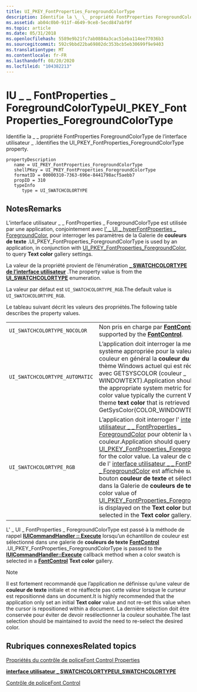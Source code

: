 ```yaml
---
title: UI_PKEY_FontProperties_ForegroundColorType
description: Identifie la \_ \_ propriété FontProperties ForegroundColorType de l’interface utilisateur \_ .
ms.assetid: ab04c0b0-911f-4649-9ce8-5ecd847abf9f
ms.topic: article
ms.date: 05/31/2018
ms.openlocfilehash: 5589e9b21fc7ab0884a3cac51eba114ee77036b3
ms.sourcegitcommit: 592c9bbd22ba69802dc353bcb5eb30699f9e9403
ms.translationtype: MT
ms.contentlocale: fr-FR
ms.lasthandoff: 08/20/2020
ms.locfileid: "104382213"
---
```

# <a name="ui_pkey_fontproperties_foregroundcolortype"></a><span data-ttu-id="3b970-103">IU \_ \_ FontProperties \_ ForegroundColorType</span><span class="sxs-lookup"><span data-stu-id="3b970-103">UI\_PKEY\_FontProperties\_ForegroundColorType</span></span>

<span data-ttu-id="3b970-104">Identifie la \_ \_ propriété FontProperties ForegroundColorType de l’interface utilisateur \_ .</span><span class="sxs-lookup"><span data-stu-id="3b970-104">Identifies the UI\_PKEY\_FontProperties\_ForegroundColorType property.</span></span>

```
propertyDescription
   name = UI_PKEY_FontProperties_ForegroundColorType
   shellPKey = UI_PKEY_FontProperties_ForegroundColorType
   formatID = 00000310-7363-696e-8441798acf5aebb7
   propID = 310
   typeInfo
      type = UI_SWATCHCOLORTYPE
```

## <a name="remarks"></a><span data-ttu-id="3b970-105">Notes</span><span class="sxs-lookup"><span data-stu-id="3b970-105">Remarks</span></span>

<span data-ttu-id="3b970-106">L’interface utilisateur \_ \_ FontProperties \_ ForegroundColorType est utilisée par une application, conjointement avec [l' \_ UI \_ hyperFontProperties \_ ForegroundColor](windowsribbon-reference-properties-uipkey-fontproperties-foregroundcolor.md), pour interroger les paramètres de la Galerie de **couleurs de texte** .</span><span class="sxs-lookup"><span data-stu-id="3b970-106">UI\_PKEY\_FontProperties\_ForegroundColorType is used by an application, in conjunction with [UI\_PKEY\_FontProperties\_ForegroundColor](windowsribbon-reference-properties-uipkey-fontproperties-foregroundcolor.md), to query **Text color** gallery settings.</span></span>

<span data-ttu-id="3b970-107">La valeur de la propriété provient de l’énumération [**\_ SWATCHCOLORTYPE de l’interface utilisateur**](/windows/desktop/api/uiribbon/ne-uiribbon-ui_swatchcolortype) .</span><span class="sxs-lookup"><span data-stu-id="3b970-107">The property value is from the [**UI\_SWATCHCOLORTYPE**](/windows/desktop/api/uiribbon/ne-uiribbon-ui_swatchcolortype) enumeration.</span></span>

<span data-ttu-id="3b970-108">La valeur par défaut est `UI_SWATCHCOLORTYPE_RGB`.</span><span class="sxs-lookup"><span data-stu-id="3b970-108">The default value is `UI_SWATCHCOLORTYPE_RGB`.</span></span>

<span data-ttu-id="3b970-109">Le tableau suivant décrit les valeurs des propriétés.</span><span class="sxs-lookup"><span data-stu-id="3b970-109">The following table describes the property values.</span></span>



|                                |                                                                                                                                                                                                                                                                                                                                                                                                                       |
|--------------------------------|-----------------------------------------------------------------------------------------------------------------------------------------------------------------------------------------------------------------------------------------------------------------------------------------------------------------------------------------------------------------------------------------------------------------------|
| `UI_SWATCHCOLORTYPE_NOCOLOR`   | <span data-ttu-id="3b970-110">Non pris en charge par [**FontControl**](windowsribbon-element-fontcontrol.md).</span><span class="sxs-lookup"><span data-stu-id="3b970-110">Not supported by the [**FontControl**](windowsribbon-element-fontcontrol.md).</span></span>                                                                                                                                                                                                                                                                                                                                        |
| `UI_SWATCHCOLORTYPE_AUTOMATIC` | <span data-ttu-id="3b970-111">L’application doit interroger la mesure système appropriée pour la valeur de couleur en général la **couleur du texte** du thème Windows actuel qui est récupérée avec GETSYSCOLOR (couleur \_ WINDOWTEXT).</span><span class="sxs-lookup"><span data-stu-id="3b970-111">Application should query the appropriate system metric for the color value typically the current Windows theme **text color** that is retrieved with GetSysColor(COLOR\_WINDOWTEXT).</span></span>                                                                                                                                                                                                                                  |
| `UI_SWATCHCOLORTYPE_RGB`       | <span data-ttu-id="3b970-112">L’application doit interroger l' [interface utilisateur \_ \_ FontProperties \_ ForegroundColor](windowsribbon-reference-properties-uipkey-fontproperties-foregroundcolor.md) pour obtenir la valeur de couleur.</span><span class="sxs-lookup"><span data-stu-id="3b970-112">Application should query [UI\_PKEY\_FontProperties\_ForegroundColor](windowsribbon-reference-properties-uipkey-fontproperties-foregroundcolor.md) for the color value.</span></span> <span data-ttu-id="3b970-113">La valeur de couleur de l' [interface utilisateur \_ \_ FontProperties \_ ForegroundColor](windowsribbon-reference-properties-uipkey-fontproperties-foregroundcolor.md) est affichée sur le bouton **couleur de texte** et sélectionnée dans la Galerie de **couleurs de texte** .</span><span class="sxs-lookup"><span data-stu-id="3b970-113">The color value of [UI\_PKEY\_FontProperties\_ForegroundColor](windowsribbon-reference-properties-uipkey-fontproperties-foregroundcolor.md) is displayed on the **Text color** button and selected in the **Text color** gallery.</span></span><br/> |



 

<span data-ttu-id="3b970-114">L' \_ UI \_ FontProperties \_ ForegroundColorType est passé à la méthode de rappel [**IUICommandHandler :: Execute**](/windows/desktop/api/uiribbon/nf-uiribbon-iuicommandhandler-execute) lorsqu’un échantillon de couleur est sélectionné dans une galerie de **couleurs de texte** [**FontControl**](windowsribbon-element-fontcontrol.md) .</span><span class="sxs-lookup"><span data-stu-id="3b970-114">UI\_PKEY\_FontProperties\_ForegroundColorType is passed to the [**IUICommandHandler::Execute**](/windows/desktop/api/uiribbon/nf-uiribbon-iuicommandhandler-execute) callback method when a color swatch is selected in a [**FontControl**](windowsribbon-element-fontcontrol.md) **Text color** gallery.</span></span>

> [!Note]  
> <span data-ttu-id="3b970-115">Il est fortement recommandé que l’application ne définisse qu’une valeur de **couleur de texte** initiale et ne réaffecte pas cette valeur lorsque le curseur est repositionné dans un document.</span><span class="sxs-lookup"><span data-stu-id="3b970-115">It is highly recommended that the application only set an initial **Text color** value and not re-set this value when the cursor is repositioned within a document.</span></span> <span data-ttu-id="3b970-116">La dernière sélection doit être conservée pour éviter de devoir resélectionner la couleur souhaitée.</span><span class="sxs-lookup"><span data-stu-id="3b970-116">The last selection should be maintained to avoid the need to re-select the desired color.</span></span>

 

## <a name="related-topics"></a><span data-ttu-id="3b970-117">Rubriques connexes</span><span class="sxs-lookup"><span data-stu-id="3b970-117">Related topics</span></span>

<dl> <dt>

[<span data-ttu-id="3b970-118">Propriétés du contrôle de police</span><span class="sxs-lookup"><span data-stu-id="3b970-118">Font Control Properties</span></span>](windowsribbon-reference-properties-fontcontrol.md)
</dt> <dt>

[<span data-ttu-id="3b970-119">**interface utilisateur \_ SWATCHCOLORTYPE**</span><span class="sxs-lookup"><span data-stu-id="3b970-119">**UI\_SWATCHCOLORTYPE**</span></span>](/windows/desktop/api/uiribbon/ne-uiribbon-ui_swatchcolortype)
</dt> <dt>

[<span data-ttu-id="3b970-120">Contrôle de police</span><span class="sxs-lookup"><span data-stu-id="3b970-120">Font Control</span></span>](windowsribbon-controls-fontcontrol.md)
</dt> </dl>

 

